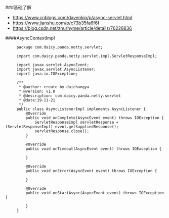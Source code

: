 ###基础了解
* https://www.cnblogs.com/davenkin/p/async-servlet.html
* https://www.jianshu.com/p/c73b35fa6f6f
* https://blog.csdn.net/zhurhyme/article/details/76228836

####AsyncContextImpl

```
     package com.daicy.panda.netty.servlet;
     
     import com.daicy.panda.netty.servlet.impl.ServletResponseImpl;
     
     import javax.servlet.AsyncEvent;
     import javax.servlet.AsyncListener;
     import java.io.IOException;
     
     /**
      * @author: create by daichangya
      * @version: v1.0
      * @description: com.daicy.panda.netty.servlet
      * @date:19-11-21
      */
     public class AsyncListenerImpl implements AsyncListener {
         @Override
         public void onComplete(AsyncEvent event) throws IOException {
             ServletResponseImpl servletResponse = (ServletResponseImpl) event.getSuppliedResponse();
             servletResponse.close();
         }
     
         @Override
         public void onTimeout(AsyncEvent event) throws IOException {
     
         }
     
         @Override
         public void onError(AsyncEvent event) throws IOException {
     
         }
     
         @Override
         public void onStartAsync(AsyncEvent event) throws IOException {
     
         }
     }

```
